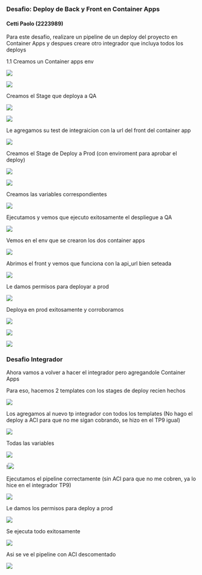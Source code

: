 ### Desafio: Deploy de Back y Front en Container Apps

#### Cetti Paolo (2223989)

Para este desafio, realizare un pipeline de un deploy del proyecto en Container Apps y despues creare otro integrador que incluya todos los deploys

1.1 Creamos un Container apps env

![](img/image.png)

![](img/image-1.png)

Creamos el Stage que deploya a QA

![](img/image-2.png)

![](img/image-3.png)

Le agregamos su test de integraicion con la url del front del container app

![](img/image-4.png)

Creamos el Stage de Deploy a Prod (con enviroment para aprobar el deploy)

![](img/image-5.png)

![](img/image-6.png)

Creamos las variables correspondientes

![](img/image-7.png)

Ejecutamos y vemos que ejecuto exitosamente el despliegue a QA

![](img/image-8.png)

Vemos en el env que se crearon los dos container apps

![](img/image-9.png)

Abrimos el front y vemos que funciona con la api_url bien seteada

![](img/image-10.png)

Le damos permisos para deployar a prod

![](img/image-11.png)

Deploya en prod exitosamente y corroboramos

![](img/image-12.png)

![](img/image-13.png)

![](img/image-14.png)

### Desafio Integrador

Ahora vamos a volver a hacer el integrador pero agregandole Container Apps

Para eso, hacemos 2 templates con los stages de deploy recien hechos

![](img/image-15.png)

Los agregamos al nuevo tp integrador con todos los templates (No hago el deploy a ACI para que no me sigan cobrando, se hizo en el TP9 igual)

![](img/image-16.png)

Todas las variables

![](img/image-17.png)

!![](img/image-18.png)

Ejecutamos el pipeline correctamente (sin ACI para que no me cobren, ya lo hice en el integrador TP9)

![](img/image-19.png)

Le damos los permisos para deploy a prod

![](img/image-20.png)

Se ejecuta todo exitosamente

![](img/image-21.png)


Asi se ve el pipeline con ACI descomentado

![](img/image-22.png)
